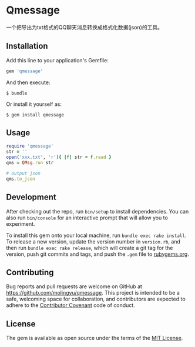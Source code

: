 # Qmessage

一个把导出为txt格式的QQ聊天消息转换成格式化数据(json)的工具。
## Installation

Add this line to your application's Gemfile:

```ruby
gem 'qmessage'
```

And then execute:

    $ bundle

Or install it yourself as:

    $ gem install qmessage

## Usage

```ruby
require 'qmessage'
str = ''
open('xxx.txt', 'r'){ |f| str = f.read }
qms = QMsg.run str

# output json
qms.to_json
```

## Development

After checking out the repo, run `bin/setup` to install dependencies. You can also run `bin/console` for an interactive prompt that will allow you to experiment.

To install this gem onto your local machine, run `bundle exec rake install`. To release a new version, update the version number in `version.rb`, and then run `bundle exec rake release`, which will create a git tag for the version, push git commits and tags, and push the `.gem` file to [rubygems.org](https://rubygems.org).

## Contributing

Bug reports and pull requests are welcome on GitHub at https://github.com/molingyu/qmessage. This project is intended to be a safe, welcoming space for collaboration, and contributors are expected to adhere to the [Contributor Covenant](http://contributor-covenant.org) code of conduct.


## License

The gem is available as open source under the terms of the [MIT License](http://opensource.org/licenses/MIT).

